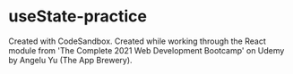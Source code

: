 # useState-practice
Created with CodeSandbox. Created while working through the React module from 'The Complete 2021 Web Development Bootcamp' on Udemy by Angelu Yu (The App Brewery).
